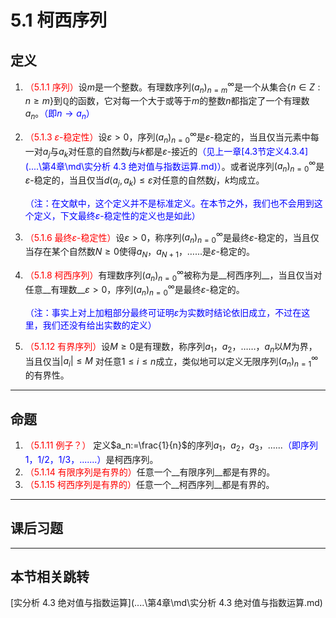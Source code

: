 # 5.1 柯西序列

## 定义

1. <font color=red>（5.1.1 序列）</font>设$m$是一个整数。有理数序列$(a_n)^\infty_{n=m}$是一个从集合$\{n\in Z:n\geq m\}$到$\mathbb Q$的函数，它对每一个大于或等于$m$的整数$n$都指定了一个有理数$a_n$。<font color=blue>（即$n\rightarrow a_n$）</font>

2. <font color=red>（5.1.3 $\varepsilon$-稳定性）</font>设$\varepsilon>0$，序列$(a_n)^\infty_{n=0}$是$\varepsilon$-稳定的，当且仅当元素中每一对$a_j$与$a_k$对任意的自然数$j$与$k$都是$\varepsilon$-接近的<font color=blue>（见上一章[4.3节定义4.3.4](..\..\第4章\md\实分析 4.3 绝对值与指数运算.md)）</font>。或者说序列$(a_n)^\infty_{n=0}$是$\varepsilon$-稳定的，当且仅当$d(a_j,a_k)\leq\varepsilon$对任意的自然数$j$，$k$均成立。

   <font color=blue>（注：在文献中，这个定义并不是标准定义。在本节之外，我们也不会用到这个定义，下文最终$\varepsilon$-稳定性的定义也是如此）</font>

3. <font color=red>（5.1.6 最终$\varepsilon$-稳定性）</font>设$\varepsilon>0$，称序列$(a_n)^\infty_{n=0}$是最终$\varepsilon$-稳定的，当且仅当存在某个自然数$N\geq0$使得$a_N$，$a_{N+1}$，…...是$\varepsilon$-稳定的。

4. <font color=red>（5.1.8 柯西序列）</font>有理数序列$(a_n)^\infty_{n=0}$被称为是__柯西序列__，当且仅当对任意__有理数__$\varepsilon>0$，序列$(a_n)^\infty_{n=0}$是最终$\varepsilon$-稳定的。
   
   <font color=blue>（注：事实上对上加粗部分最终可证明$\varepsilon$为实数时结论依旧成立，不过在这里，我们还没有给出实数的定义）</font>
   
4. <font color=red>（5.1.12 有界序列）</font>设$M\geq0$是有理数，称序列$a_1$，$a_2$，……，$a_n$以$M$为界，当且仅当$|a_i|\leq M$
   对任意$1\leq i\leq n$成立，类似地可以定义无限序列$(a_n)^\infty_{n=1}$的有界性。

---

## 命题

1. <font color=red>（5.1.11 例子？）</font> 定义$a_n:=\frac{1}{n}$的序列$a_1$，$a_2$，$a_3$，......<font color=blue>（即序列$1$，$1/2$，$1/3$，.......）</font>是柯西序列。
2. <font color=red>（5.1.14 有限序列是有界的）</font>任意一个__有限序列__都是有界的。
3. <font color=red>（5.1.15 柯西序列是有界的）</font>任意一个__柯西序列__都是有界的。

---

## 课后习题

---

## 本节相关跳转

[实分析 4.3 绝对值与指数运算](..\..\第4章\md\实分析 4.3 绝对值与指数运算.md)
